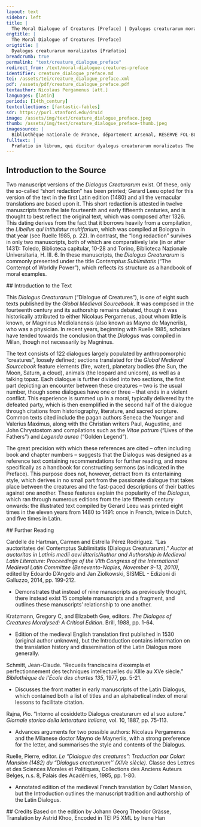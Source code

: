 ```yaml
---
layout: text
sidebar: left
title: |
  The Moral Dialogue of Creatures [Preface] | Dyalogus creaturarum moralizatus [Præfatio]
engtitle: |
  The Moral Dialogue of Creatures [Preface]
origtitle: |
  Dyalogus creaturarum moralizatus [Præfatio]
breadcrumb: true
permalink: "text/creature_dialogue_preface"
redirect_from: /text/moral-dialogue-creatures-preface
identifier: creature_dialogue_preface.md
tei: /assets/tei/creature_dialogue_preface.xml
pdf: /assets/pdf/creature_dialogue_preface.pdf
textauthor: Nicolaus Pergamenus [att.]
languages: [latin]
periods: [14th_century]
textcollections: [fantastic-fables]
sdr: https://purl.stanford.edu/druid 
image: /assets/img/text/creature_dialogue_preface.jpeg
thumb: /assets/img/text/creature_dialogue_preface-thumb.jpeg
imagesource: |
  Bibliothèque nationale de France, département Arsenal, RESERVE FOL-BL-911, f.1r [Public Domain]
fulltext: |
  Præfatio in librum, qui dicitur dyalogus creaturarum moralizatus The preface to the book, The Moral Dialogue of Creatures ﻿Praefatio in librum, qui dicitur dyalogus creaturarum moralizatus, omni materiae morali jocundo et edificativo modo applicabilis, incipit feliciter. The preface to the book, The Moral Dialogue of Creatures, which pertains to every moral subject and is written in a pleasant and didactic style, begins thus: Quoniam sicut testatur Ysidorus in libro de summo bono, libro primo capite quarto dicens, quod ex pulchritudine circumscriptæ naturæ ostendit nobis deus pulchritudinis suæ partem aliquam. Just as Isidor the Witness says in his book De Summo Bono (On the Highest Good) in part one chapter four, God shows us some part of His own beauty through the beauty of enclosed nature. Qui circumscribi nequit et intelligi, ut ipsis eisdem vestigiis homo revertatur ad deum, quibus aversus est a Deo, et qui per amorem pulchritudinis creaturæ a creatoris forma se abstulit, rursus per creaturæ decorem ad creatoris sui pulcritudinem revertatur. Indeed, God - who cannot be comprehended or enclosed - does so, in order that man might return to God by retracing those very tracks which he has followed when turning away from God; and in order that the man, who through love of a creature's beauty has snatched himself away from his Creator's form, might again turn back to his Creator's beauty through the elegance of the creature. Quæ quidem creaturæ ctsi nobis, sicut liber iste fingit, dyalecticæ voce formata non loquantur, inclinatione tamen et naturalis institutionis proprietate nos docere nostrosque mores corrigere, si bene pensamus, non desinunt. Admittedly, creatures do not speak to us in reasoned phrases, as this book pretends; however, if we ponder them well, they neither cease to teach us about the tendencies and qualities of the institution of nature nor to correct our customs. Indeed, if we consider their words well, they will not cease to help us. Quod illud gloriosum lumen doctorum sanctus Augustinus optime intelligebat, cum dicebat: o domine deus, omnes creaturæ tuæ, quas fecisti, ad me clamant et clamare non desinunt, ut te solum deum creatorem meum super omnia diligam. The glorious light of the learned, Saint Augustine, understood this when he said, “O Lord God, all Your creatures, which You have made, cry out to me and do not cease to cry out: they do this, so that I may love You alone, God my Creator, above all things.” Et ideo auctor libri istius hæc rite considerans quosdam dyalogos creaturarum ad sanam et moralem doctrinam applicavit, confinxit et composuit, ut per creaturarum quasi nobis loquentium proprietates simnl in moribus erudiamur et tædium audientium evitemus et ipsorum audientium memoriam adjuvemus, quod maxime per rerum similitudines procuratur. Rightly considering this, therefore, the author of the Dialogue devised, composed, and applied creatures’ dialogues to healthy and moral doctrine so that we might be edified through the characters of creatures who speak just as we do; moreover, that we might simultaneously avoid inflicting boredom on our listeners and aid their memory. All this is best attained through parables. Salvator enim noster omnium prædicatorum perfecta forma fabulis, palæstinorum more usus est, ut rerum similitudine ad viam veritatis homines perduceret. Our Savior perfected the form of the preacher’s fable – according to the tradition of the Palestinians – and used it to lead men by way of imitation towards the way of truth. Auctor ergo libri præsentis jocundo modo morales doctrinas in exterminium vitiorum et virtutum promotionem introducit. Likewise, the author of the present book introduces moral doctrines in a pleasant manner to exterminate vices and promote virtues. Quod utique licet et expedieus est, ut dicit doctor sanctus secunda secundæ qu. CLXVIII in solutione ultimi argumenti et hoc, si fictio exterior interiori devotioni et dispositioni bonæ conveniat. As the learned Saint [Aquinas] says in the second part of the second part [of the Summa Theologiae], in the solution to the final argument of question 168: “Undoubtedly, that which is expedient is permitted, as long as one’s external pretence matches his internal devotion and good character.” Utilis est ergo præsens liber prædicatoribus et aliis quibusque intelligentibus contra fatigationem animalem, ut per delectationem jocundæ materiæ aliqualiter intermissa intentione ad insistendum rationis studio simplicium animi ad altiora trahantur. Hence, the present book is useful for preachers and all others who understand that by enjoying pleasant matters, which somehow provide a break from difficult work and minimise human fatigue, simple minds might be naturally drawn to higher matters. Sicut in Collationibus patrum legitur,quod beatus evangelista Johannes, dum quidam scandalizaretur, quod eum cum suis discipulis ludentem invenit, dicitur illi mandasse, qui arcum gerebat, ut sagittam traheret. As the collections of the [Church] Fathers’ sayings attest, someone was once scandalised to find the blessed evangelist John frolicking with his disciples. In response, John ordered him – since he carried a bow – to draw his bowstring. Quod cum pluries fecisset, quæsivit, utrum hæc continue facere posset. When the man had repeated this action several times, John asked him whether he could continue doing so indefinitely. Qui respondit , quod, si hæc continue faceret, aut arcus frangeretur aut remissius telum projiceret. The man answered that if he did so, he would either break the bow or shoot his arrow less forcefully. Ex quibus beatus Johannes intulit, quod similiter animus hominis frangeretur, si nunquam a sua intentione relaxaretur. Through this, blessed John implied that a man’s mind might break in the same way if it were never released from its strain. Et hoc idem dicit philosophus in IVto  Ethicorum, quod in hujus vitæ conservatione quædain animæ requies cum ludo seu jocunditate habetur, quæ utique virtuosa est, sicut dicit Ambrosius in primo de officiis. The Philosopher says this same thing in book four of the Ethics: in order to conserve life, the mind must gain rest either in play or in pleasantness. Moreover, as Ambrose says in his first book on the duties [of the Clergy], rest is indubitably virtuous. Hoc in talibus jocundis actionibus verbis caveamus, ne, dum relaxare animum volumus, omnem harmoniam bonorum operum per contemtum quemdam solvamus. Nevertheless, when engaging in such delights, actions, and words, let us beware – even as we seek to relax our minds – not to undo all the harmony of our good works with some contemptible act. Iste ergo liber, dyalogus creaturarum appellatus, sic materias jocundas pingit, ut morum gravitas et aptitudo doctrinæ ex his accepta per sanctorum auctoritates doctorum exornetur, habens duas tabulas prænotatas. This book, therefore, which is entitled The Dialogue of Creatures, depicts pleasant matters in order that the gravity of its traditions and the effectiveness of its teachings might be adorned according to the authority of the learned saints. It consists of two indexes. Quarum prima exprimit, de quibus creaturis tractant singuli dyalogorum, ut lector quo citius habeat, circa quæ versatur ejus intentio. The first index outlines the creatures which are discussed in each of dialogues, so that the reader might identify more quickly that which he wishes to examine. Secunda tabula alphabetico ordine generaliter singulas materias virtutum et vitiorum ad mores componendos et corrigendos predicatorem et inquirentem docet, quo sint quæque loco reperiendæ, quæ scilicet cuilibet narrationi sibi in processu sermonum convenire possunt. The second index, arranged in alphabetical order, instructs both preachers and enquirers where specific information can be found. This information concerns virtue and vice and is aimed at the organisation and correction of human behaviour; therefore, it is likely to be of use in constructing sermons. 
--- 
```

## Introduction to the Source 
<p>Two manuscript versions of the <em>Dialogus Creaturarum</em> exist. Of these, only the so-called “short redaction” has been printed; Gerard Leeu opted for this version of the text in the first Latin edition (1480) and all the vernacular translations are based upon it. This short redaction is attested in twelve manuscripts from the late fourteenth and early fifteenth centuries, and is thought to best reflect the original text, which was composed after 1326. This dating derives from the fact that it borrows heavily from a compilation, the <em>Libellus qui intitulatur multifarium</em>, which was compiled at Bologna in that year (see Ruelle 1985, p. 22). In contrast, the “long redaction” survives in only two manuscripts, both of which are comparatively late (in or after 1431): Toledo, Biblioteca capitular, 10-28 and Torino, Biblioteca Nazionale Universitaria, H. III. 6. In these manuscripts, the <em>Dialogus Creaturarum</em> is commonly presented under the title <em>Contemptus Sublimitatis</em> (“The Contempt of Worldly Power”), which reflects its structure as a handbook of moral examples.</p>
## Introduction to the Text 
<p>This<em> Dialogus Creaturarum</em> (“Dialogue of Creatures”), is one of eight such texts published by the <em>Global Medieval Sourcebook</em>. It was composed in the fourteenth century and its authorship remains debated, though it was historically attributed to either Nicolaus Pergamenus, about whom little is known, or Magninus Mediolanensis (also known as Mayno de Mayneriis), who was a physician. In recent years, beginning with Ruelle 1985, scholars have tended towards the conclusion that the <em>Dialogus</em> was compiled in Milan, though not necessarily by Magninus.</p> <p>The text consists of 122 dialogues largely populated by anthropomorphic “creatures”, loosely defined; sections translated for the <em>Global Medieval Sourcebook</em> feature elements (fire, water), planetary bodies (the Sun, the Moon, Saturn, a cloud), animals (the leopard and unicorn), as well as a talking topaz. Each dialogue is further divided into two sections, the first part depicting an encounter between these creatures – two is the usual number, though some dialogues have one or three – that ends in a violent conflict. This experience is summed up in a moral, typically delivered by the defeated party, which is then exemplified in the second half of the dialogue through citations from historiography, literature, and sacred scripture. Common texts cited include the pagan authors Seneca the Younger and Valerius Maximus, along with the Christian writers Paul, Augustine, and John Chrystostom and compilations such as the <em>Vitae patrum</em> (“Lives of the Fathers”) and <em>Legenda aurea</em> (“Golden Legend”).</p> <p>The great precision with which these references are cited – often including book and chapter numbers – suggests that the Dialogus was designed as a reference text containing recommendations for further reading, and more specifically as a handbook for constructing sermons (as indicated in the Preface). This purpose does not, however, detract from its entertaining style, which derives in no small part from the passionate dialogue that takes place between the creatures and the fast-paced descriptions of their battles against one another. These features explain the popularity of the <em>Dialogus</em>, which ran through numerous editions from the late fifteenth century onwards: the illustrated text compiled by Gerard Leeu was printed eight times in the eleven years from 1480 to 1491: once in French, twice in Dutch, and five times in Latin.</p>
## Further Reading 
<p>Cardelle de Hartman, Carmen and Estrella Pérez Rodríguez. “Las auctoritates del Contemptus Sublimitatis (Dialogus Creaturarum).” <em>Auctor et auctoritas in Latinis medii aevi litteris/Author and Authorship in Medieval Latin Literature: Proceedings of the VIth Congress of the International Medieval Latin Committee (Benevento-Naples, November 9-13, 2010)</em>, edited by Edoardo D’Angelo and Jan Ziolkowski, SISMEL - Edizioni di Galluzzo, 2014, pp. 199-212.</p> <ul> <li>Demonstrates that instead of nine manuscripts as previously thought, there instead exist 15 complete manuscripts and a fragment, and outlines these manuscripts’ relationship to one another.</li> </ul> <p>Kratzmann, Gregory C, and Elizabeth Gee, editors. <em>The Dialoges of Creatures Moralysed: A Critical Edition</em>. Brill, 1988, pp. 1-64.</p> <ul> <li>Edition of the medieval English translation first published in 1530 (original author unknown), but the Introduction contains information on the translation history and dissemination of the Latin Dialogus more generally.</li> </ul> <p>Schmitt, Jean-Claude. “Recueils franciscains d’exempla et perfectionnement des techniques intellectuelles du XIIIe au XVe siècle.” <em>Bibliothèque de l’École des chartes 135</em>, 1977, pp. 5-21.</p> <ul> <li>Discusses the front matter in early manuscripts of the Latin Dialogus, which contained both a list of titles and an alphabetical index of moral lessons to facilitate citation.</li> </ul> <p dir="ltr" id="docs-internal-guid-941dc6df-7fff-6fc1-6675-823656029460">Rajna, Pio. “Intorno al cosiddetto Dialogus creaturarum ed al suo autore.” <em>Giornale storico della letteratura italiana</em>, vol. 10, 1887, pp. 75-113.</p> <ul dir="ltr"> <li>Advances arguments for two possible authors: Nicolaus Pergamenus and the Milanese doctor Mayno de Mayneriis, with a strong preference for the letter, and summarises the style and contents of the Dialogus.</li> </ul> <p dir="ltr">Ruelle, Pierre, editor. <em>Le “Dialogue des creatures”: Traduction par Colart Mansion (1482) du “Dialogus creaturarum’’ (XIVe siècle)</em>. Classe des Lettres et des Sciences Morales et Politiques, Collections des Anciens Auteurs Belges, n.s. 8, Palais des Académies, 1985, pp. 1-80.</p> <ul dir="ltr"> <li>Annotated edition of the medieval French translation by Colart Mansion, but the Introduction outlines the manuscript tradition and authorship of the Latin Dialogus.</li> </ul>
## Credits
Based on the edition by Johann Georg Theodor Grässe, Translation by Astrid Khoo, Encoded in TEI P5 XML by Irene Han
